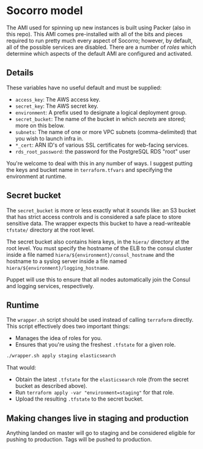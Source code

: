 # Socorro model

The AMI used for spinning up new instances is built using Packer (also in this
repo).  This AMI comes pre-installed with all of the bits and pieces required
to run pretty much every aspect of Socorro; however, by default, all of the
possible services are disabled.  There are a number of *roles* which determine
which aspects of the default AMI are configured and activated.

## Details

These variables have no useful default and must be supplied:
* `access_key`: The AWS access key.
* `secret_key`: The AWS secret key.
* `environment`: A prefix used to designate a logical deployment group.
* `secret_bucket`: The name of the bucket in which *secrets* are stored; more
   on this below.
* `subnets`: The name of one or more VPC subnets (comma-delimited) that you wish to launch infra in.
* `*_cert`: ARN ID's of various SSL certificates for web-facing services.
* `rds_root_password`: the password for the PostgreSQL RDS "root" user

You're welcome to deal with this in any number of ways. I suggest putting the
keys and bucket name in `terraform.tfvars` and specifying the environment at
runtime.

## Secret bucket

The `secret_bucket` is more or less exactly what it sounds like: an S3 bucket
that has strict access controls and is considered a safe place to store
sensitive data.  The wrapper expects this bucket to have a read-writeable
`tfstate/` directory at the root level.

The secret bucket also contains hiera keys, in the `hiera/` directory at the
root level. You must specify the hostname of the ELB to the consul
cluster inside a file named `hiera/${environment}/consul_hostname` and the
hostname to a syslog server inside a file named
`hiera/${environment}/logging_hostname`.

Puppet will use this to ensure that all nodes automatically join the Consul
and logging services, respectively.

## Runtime

The `wrapper.sh` script should be used instead of calling `terraform` directly.
This script effectively does two important things:
* Manages the idea of roles for you.
* Ensures that you're using the freshest `.tfstate` for a given role.

```bash
./wrapper.sh apply staging elasticsearch
```

That would:
* Obtain the latest `.tfstate` for the `elasticsearch` role (from the secret
  bucket as described above).
* Run `terraform apply -var "environment=staging"` for that role.
* Upload the resulting `.tfstate` to the secret bucket.

## Making changes live in staging and production

Anything landed on master will go to staging and be considered eligible for
pushing to production. Tags will be pushed to production.
